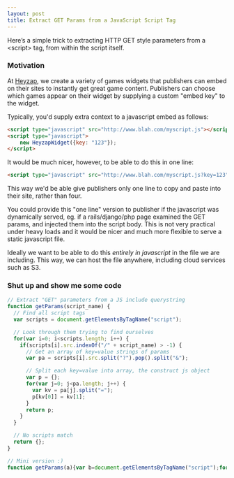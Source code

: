 ```yaml
---
layout: post
title: Extract GET Params from a JavaScript Script Tag
---
```


Here’s a simple trick to extracting HTTP GET style parameters from a &lt;script&gt; tag, from within the script itself.

### Motivation

At [Heyzap](http://www.heyzap.com), we create a variety of games widgets that publishers can embed on their sites to instantly get great game content. Publishers can choose which games appear on their widget by supplying a custom "embed key" to the widget.

Typically, you'd supply extra context to a javascript embed as follows:

```html
<script type="javascript" src="http://www.blah.com/myscript.js"></script>
<script type="javascript">
    new HeyzapWidget({key: "123"});
</script>
```

It would be much nicer, however, to be able to do this in one line:

```html
<script type="javascript" src="http://www.blah.com/myscript.js?key=123"></script>
```

This way we'd be able give publishers only one line to copy and paste into their site, rather than four.

You could provide this "one line" version to publisher if the javascript was dynamically served, eg. if a rails/django/php page examined the GET params, and injected them into the script body. This is not very practical under heavy loads and it would be nicer and much more flexible to serve a static javascript file.

Ideally we want to be able to do this *entirely in javascript* in the file we are including. This way, we can host the file anywhere, including cloud services such as S3.

### Shut up and show me some code

```javascript
// Extract "GET" parameters from a JS include querystring
function getParams(script_name) {
  // Find all script tags
  var scripts = document.getElementsByTagName("script");

  // Look through them trying to find ourselves
  for(var i=0; i<scripts.length; i++) {
    if(scripts[i].src.indexOf("/" + script_name) > -1) {
      // Get an array of key=value strings of params
      var pa = scripts[i].src.split("?").pop().split("&");

      // Split each key=value into array, the construct js object
      var p = {};
      for(var j=0; j<pa.length; j++) {
        var kv = pa[j].split("=");
        p[kv[0]] = kv[1];
      }
      return p;
    }
  }

  // No scripts match
  return {};
}

// Mini version :)
function getParams(a){var b=document.getElementsByTagName("script");for(var i=0;i<b.length;i++){if(b[i].src.indexOf("/"+a)>-1){var c=b[i].src.split("?").pop().split("&");var p={};for(var j=0;j<c.length;j++){var d=c[j].split("=");p[d[0]]=d[1]}return p}}return{}}
```

